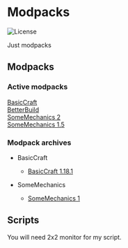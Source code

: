 # Modpacks
![License](https://img.shields.io/badge/license-misilelab-green?style=for-the-badge)

Just modpacks

## Modpacks

### Active modpacks
[BasicCraft](https://nightly.link/MisileLab/modpacks/workflows/BasicCraft/main/BasicCraft.zip)  
[BetterBuild](https://nightly.link/MisileLab/modpacks/workflows/BetterBuild/main/BetterBuild.zip)  
[SomeMechanics 2](https://nightly.link/MisileLab/modpacks/workflows/SomeMechanics/main/SomeMechanics.zip)  
[SomeMechanics 1.5](https://nightly.link/MisileLab/modpacks/workflows/SomeMechanics1-5/main/SomeMechanics%201.5.zip)


### Modpack archives

- BasicCraft
    - [BasicCraft 1.18.1](https://github.com/MisileLab/modpacks/releases/download/basiccraft-1.18.1/BasicCraft.zip)

- SomeMechanics
    - [SomeMechanics 1](https://github.com/MisileLab/modpacks/releases/download/archivesomemechanics/SomeMechanics.zip)

## Scripts

You will need 2x2 monitor for my script.
